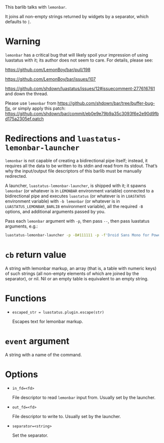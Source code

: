 This barlib talks with `lemonbar`.

It joins all non-empty strings returned by widgets by a separator, which defaults to ` | `.

Warning
===
`lemonbar` has a critical bug that will likely spoil your impression of using luastatus with it; its author does not seem to care. For details, please see:

https://github.com/LemonBoy/bar/pull/198

https://github.com/LemonBoy/bar/issues/107

https://github.com/shdown/luastatus/issues/12#issuecomment-277616761 and down the thread.

Please use `lemonbar` from https://github.com/shdown/bar/tree/buffer-bug-fix, or simply apply this patch: https://github.com/shdown/bar/commit/eb0e9e79b9a35c3093f6e2e90d9fbd175a2305ef.patch

Redirections and `luastatus-lemonbar-launcher`
===
`lemonbar` is not capable of creating a bidirectional pipe itself; instead, it requires all the data to be written to its stdin and read from its stdout.
That’s why the input/output file descriptors of this barlib must be manually redirected.

A launcher, `luastatus-lemonbar-launcher`, is shipped with it; it spawns `lemonbar` (or whatever is in `LEMONBAR` environment variable) connected to a bidirectional pipe and executes `luastatus` (or whatever is in `LUASTATUS` environment variable) with `-b lemonbar` (or whatever is in `LUASTATUS_LEMONBAR_BARLIB` environment variable), all the required `-B` options, and additional arguments passed by you.

Pass each `lemonbar` argument with `-p`, then pass `--`, then pass luastatus arguments, e.g.:
````bash
luastatus-lemonbar-launcher -p -B#111111 -p -f'Droid Sans Mono for Powerline:pixelsize=12:weight=Bold' -- -Bseparator=' ' widget1.lua widget2.lua
````

`cb` return value
===
A string with lemonbar markup, an array (that is, a table with numeric keys) of such strings (all non-empty elements of which are joined by the separator), or nil. Nil or an empty table is equivalent to an empty string.

Functions
===
* `escaped_str = luastatus.plugin.escape(str)`

  Escapes text for lemonbar markup.

`event` argument
===
A string with a name of the command.

Options
===
* `in_fd=<fd>`

  File descriptor to read `lemonbar` input from. Usually set by the launcher.

* `out_fd=<fd>`

  File descriptor to write to. Usually set by the launcher.

* `separator=<string>`

  Set the separator.
